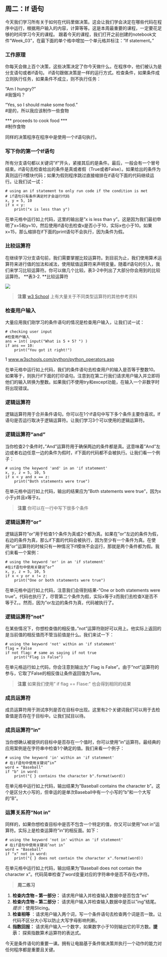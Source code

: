 ## 周二：If 语句
今天我们学习所有关于如何在代码里做决策。这会让我们学会决定在哪些代码在程序中运行，根据用户输入的内容，计算等等。这是本周最重要的课程，一定要花足够的时间学习今天的课程。
跟着今天的课程，我们打开之前创建的notebook文件”Week_03”，在最下面的单个格中增加一个单元格并标注：”If statement。”
### 工作原理
你每天会做上百个决策，这些决策决定了你今天做什么。在程序中，他们被认为是分支语句或者if语句。
if语句跟做决策是一样的运行方式。检查条件，如果条件成立则执行任务，如果条件不成立，则不执行任务：

“Am I hungry?”  
#我饿吗？

“Yes, so I should make some food.”  
#是的，所以我应该制作一些食物

*** proceeds to cook food ***      
#制作食物

同样的决策程序在程序中是使用一个if语句执行。
### 写下你的第一个If语句
所有分支语句都以关键词”if”开头，紧接其后的是条件。最后，一般会有一个冒号结束。if语句去检查给出的条件是真或者假（True或者False）。如果给出的条件为真则运行if模块代码；如果为假则程序跳过直接缩排在if语句下面的代码继续运行。让我们试一试：
```
# using an if statement to only run code if the condition is met
# if语句只有条件满足时才会运行代码
x, y = 5, 10
if x < y:
    print("x is less than y")
```
在单元格中运行如上代码，这里的输出是”x is less than y”。这是因为我们最初申明了x=5和y=10，然后使用if语句去检查x是否小于10，实际x也小于10。如果x=15，那么缩排在if下面的print语句不会执行，因为条件为假。
### 比较运算符
在继续学习分支语句前，我们需要掌握比较运算符。到目前为止，我们使用算术运算符来进行值的加法和减法，使用赋值运算符来声明变量。随着if语句的引入，我们来学习比较运算符。你可以做几个比较。表3-2中列出了大部分你会用到的比较运算符。
**表3-2. **比较运算符

![](https://imgkr2.cn-bj.ufileos.com/47476b3c-7eae-4a73-8d61-7186f7f91989.png?UCloudPublicKey=TOKEN_8d8b72be-579a-4e83-bfd0-5f6ce1546f13&Signature=g9klN%252BPAbl0lrAEnUIjymMgLx5U%253D&Expires=1605262114)

>**注意** 
[w3 School](www.w3schools.com/python/python_operators.asp)
上有大量关于不同类型运算符的其他参考资料
### 检查用户输入
大量应用我们刚学习的条件语句的情况是检查用户输入，让我们试一试：
```
# checking user input
#检查用户输入
ans = int( input("What is 5 + 5? ") )
if ans == 10:
    print("You got it right!")
```
1 www.w3schools.com/python/python_operators.asp

在单元格中运行如上代码，我们的条件语句去检查用户的输入是否等于整数10。如果等于，则执行if下面的打印语句。注意到在第二行我们请求用户输入并立即将他们的输入转换为整数。如果我们不使用try和except功能，在输入一个非数字时将出现错误。
### 逻辑运算符
逻辑运算符用于合并条件语句。你可以在1个if语句中写下多个条件主要你喜欢。If语句是否运行取决于逻辑运算符。让我们学习3个可以使用的逻辑运算符。
### 逻辑运算符”and”
当你检查2个条件时，”And”运算符用于确保两边的条件都是真。这意味着”And”左边或者右边任意一边的条件为假时，if下面的代码都不会被执行。让我们看一个例子：
```
# using the keyword 'and' in an 'if statement'
x, y, z = 5, 10, 5
if x < y and x == z:
    print("Both statements were true")
```
在单元格中运行如上代码，输出的结果应为”Both statements were true”，因为x小于y并且x等于z。
>**注意** 你可以在一行中写下很多个条件
### 逻辑运算符”or”
逻辑运算符”or”用于检查1个条件为真或2个都为真。如果在”or”左边的条件为假，右边的条件为真，那么if下面的代码会被执行，因为至少有一个条件为真。在使用”or”运算符的时候只有一种情况下if模块不会运行，那就是两个条件都为假。我们来看一个案例：
```
# using the keyword 'or' in an 'if statement'
#在if语句中使用关键词”or”
x, y, z = 5, 10, 5
if x < y or x != z:
    print("One or both statements were true")
```
在单元格中运行如上代码，注意我们会得到结果-”One or both statements were true”。代码也执行了，尽管第二个条件为假，实际x等于z而我们去检查X是否不等于Z，。然而，因为”or左边的条件为真，代码被执行了。
### 逻辑运算符”not”
在某些情况下，你想检查值的相反值，”not”运算符刚好可以用上。他实际上返回的是当前值的相反值而不管当前值是什么。我们来试一下：
```
# using the keyword 'not' within an 'if statement'
flag = False
if not flag: # same as saying if not true
    print("Flag is False")
```
在单元格运行如上代码，你会注意到输出为” Flag is False”。由于”not”运算符的参与，它取了False的相反值让条件返回值为Ture。
>**注意** 如果我们使用” if flag == Flase:” 也会得到相同的结果
### 成员运算符
成员运算符用于测试序列是否在目标中出现。这里有2个关键词我们可以用于去检查值是否存在于目标中。让我们拭目以待。
### 成员运算符”in”
当你想确认被提供的目标中是否存在一个值时，你可以使用”in”运算符。最经典的应用案例是在字符串中检查1个确定的值。我们来看一个例子：
```
# using the keyword 'in' within an 'if statement'
# 在if语句中使用关键词”in”
word = "Baseball"
if "b" in word:
    print("{ } contains the character b".format(word))
```
在单元格中运行如上代码，输出结果为”Baseball contains the character b”。这个是区分大小写的，但幸运的是单次Baseball中有一个小写的”b”和一个大写的”B”。
### 运算关系符”Not in”
同样的，如果你想检查目标中是否不包含一个特定的值，你又可以使用”not in”运算符。实际上是检查运算符”in”的相反面。如下：
```
# using the keyword 'not in' within an 'if statement'
# 在if语句中使用关键词’not in’
word = "Baseball"
if "x" not in word:
    print("{ } does not contain the character x".format(word))
```
在单元格中运行如上代码，输出结果为”Baseball does not contain the character x”。代码简单检查了word变量对应的字符串中是否不存在x字符。

>**周二练习**
1. **检查内含物 – 第一部分：** 请求用户输入并检查输入数据中是否包含”es”
2. **检查内含物 – 第二部分：** 请求用户输入并检查输入数据中是否以”ing”结尾。*提示*：使用Slicing。
3. **检查相等** ：请求用户输入两个词，写一个条件语句去检查两个词是否一致。让代码不区分大小写以防止大写字母影响判断。
4. **指数回报：** 请求用户输入一个数字，如果数字小于10则输出它的平方数。**提示：** 探索指数算术运算符的表达式。

今天是条件语句的重要一课。拥有让电脑基于条件做决策并执行一个动作的能力对任何程序都是重要且关键。






